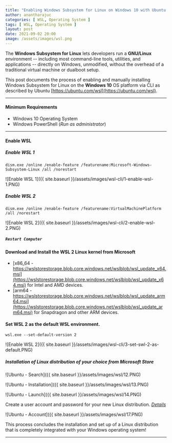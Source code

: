 ```yaml
---
title: "Enabling Windows Subsystem for Linux on Windows 10 with Ubuntu via CLI"
author: anantharajuc
categories: [ WSL, Operating System ]
tags: [ WSL, Operating System ]
layout: post
date: 2021-09-02 20:00
image: /assets/images/wsl.png
---
```


The **Windows Subsystem for Linux** lets developers run a **GNU/Linux** environment -- including most command-line tools, utilities, and applications -- directly on Windows, unmodified, without the overhead of a traditional virtual machine or dualboot setup.

This post documents the process of enabling and manually installing Windows Subsystem for Linux on the **Windows 10** OS platform via CLI as described by Ubuntu [https://ubuntu.com/wsl](https://ubuntu.com/wsl).

---

#### Minimum Requirements

- Windows 10 Operating System 
- Windows PowerShell (*Run as administrator*)
---

#### Enable WSL

##### Enable WSL 1

```shell
dism.exe /online /enable-feature /featurename:Microsoft-Windows-Subsystem-Linux /all /norestart
```

![Enable WSL 1]({{ site.baseurl }}/assets/images/wsl-cli/1-enable-wsl-1.PNG)   

##### Enable WSL 2

```shell
dism.exe /online /enable-feature /featurename:VirtualMachinePlatform /all /norestart
```

![Enable WSL 2]({{ site.baseurl }}/assets/images/wsl-cli/2-enable-wsl-2.PNG)  

##### `Restart Computer`

#### Download and Install the WSL 2 Linux kernel from Microsoft

- [x86_64 - https://wslstorestorage.blob.core.windows.net/wslblob/wsl_update_x64.msi](https://wslstorestorage.blob.core.windows.net/wslblob/wsl_update_x64.msi) for Intel and AMD devices.  
- [arm64 - https://wslstorestorage.blob.core.windows.net/wslblob/wsl_update_arm64.msi](https://wslstorestorage.blob.core.windows.net/wslblob/wsl_update_arm64.msi) for Snapdragon and other ARM devices.  

#### Set WSL 2 as the default WSL environment.

```shell
wsl.exe --set-default-version 2
```

![Enable WSL 2]({{ site.baseurl }}/assets/images/wsl-cli/3-set-swl-2-as-default.PNG) 

##### Installation of Linux distribution of your choice from Microsoft Store

![Ubuntu - Search]({{ site.baseurl }}/assets/images/wsl/12.PNG)  

![Ubuntu - Installation]({{ site.baseurl }}/assets/images/wsl/13.PNG)  

![Ubuntu - Launch]({{ site.baseurl }}/assets/images/wsl/14.PNG)  

Create a user account and password for your new Linux distribution. [*Details*](https://docs.microsoft.com/en-us/windows/wsl/user-support)  

![Ubuntu - Account]({{ site.baseurl }}/assets/images/wsl/17.PNG)  

This process concludes the installation and set up of a Linux distribution that is completely integrated with your Windows operating system!

---